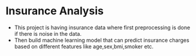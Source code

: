 #  Insurance Analysis
- This project is having insurance data where first preprocessing is done if there is noise in the data.
- Then build machine learning model that can predict insurance charges based on different features like age,sex,bmi,smoker etc.
